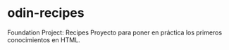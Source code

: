 # odin-recipes
Foundation Project: Recipes
Proyecto para poner en práctica los primeros conocimientos en HTML.